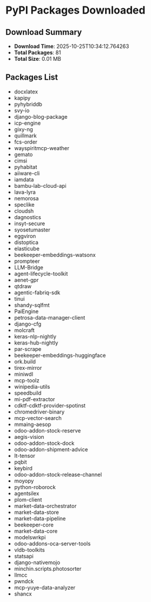 # PyPI Packages Downloaded

## Download Summary
- **Download Time**: 2025-10-25T10:34:12.764263
- **Total Packages**: 81
- **Total Size**: 0.01 MB

## Packages List
- docxlatex
- kapipy
- pyhybriddb
- svy-io
- django-blog-package
- icp-engine
- gixy-ng
- quillmark
- fcs-order
- wayspiritmcp-weather
- gemato
- cimsi
- pyhabitat
- aiiware-cli
- iamdata
- bambu-lab-cloud-api
- lava-lyra
- nemorosa
- speclike
- cloudsh
- dagnostics
- insyt-secure
- syosetumaster
- eggviron
- distoptica
- elasticube
- beekeeper-embeddings-watsonx
- prompteer
- LLM-Bridge
- agent-lifecycle-toolkit
- aenet-gpr
- qtdraw
- agentic-fabriq-sdk
- tinui
- shandy-sqlfmt
- PaiEngine
- petrosa-data-manager-client
- django-cfg
- molcraft
- keras-nlp-nightly
- keras-hub-nightly
- par-scrape
- beekeeper-embeddings-huggingface
- ork.build
- tirex-mirror
- miniwdl
- mcp-toolz
- winipedia-utils
- speedbuild
- mi-pdf-extractor
- cdktf-cdktf-provider-spotinst
- chromedriver-binary
- mcp-vector-search
- mmaing-aesop
- odoo-addon-stock-reserve
- aegis-vision
- odoo-addon-stock-dock
- odoo-addon-shipment-advice
- lt-tensor
- pqbit
- keybird
- odoo-addon-stock-release-channel
- moyopy
- python-roborock
- agentsilex
- plom-client
- market-data-orchestrator
- market-data-store
- market-data-pipeline
- beekeeper-core
- market-data-core
- modelswrkpi
- odoo-addons-oca-server-tools
- vldb-toolkits
- statsapi
- django-nativemojo
- minchin.scripts.photosorter
- llmcc
- pwndck
- mcp-yuye-data-analyzer
- shancx
